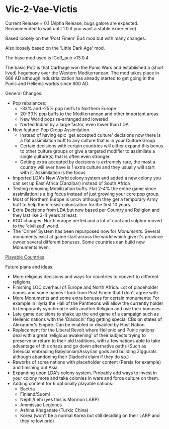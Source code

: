 # Vic-2-Vae-Victis

Current Release = 0.1 (Alpha Release, bugs galore are expected. Recommended to wait until 1.0 if you want a stable experience)

Based loosely on the 'Post Finem' Eu4 mod but with many changes.

Also loosely based on the  'Little Dark Age' mod.

The base mod used is IGoR_puir v13.0.4

The basic PoD is that Carthage won the Punic Wars and established a (short lived) hegemony over the Western Mediterranean. The mod takes place in 666 AD although industrialization has already started to get going in the Punic and Hellenic worlds since 600 AD.

General Changes: 

* Pop rebalances: 
    * -33% and -25% pop nerfs to Northern Europe 
    * 20-30% pop buffs to the Mediterranean and other important areas
    * New World pops re-arranged and lowered
    * Nerfed Indian by a large factor, even lower than LDA
* New feature: Pop Group Assimilation
    * Instead of having epic 'get accepted culture' decisions now there is a flat assimilation buff to any culture that is in your Culture Group
    * Certain decisions with certain countries will either expand this bonus to other culture groups or give a targeted modifier to assimilate a single culture(s) that is often even stronger
    * Getting extra accepted by decisions is extremely rare, the most a country will ever have is 1 extra culture and they usually will start with it. Assimilation is the focus
* Imported LDA's New World colony system and added a new colony you can set up East Africa (Zanzibar) instead of South Africa
* Testing removing Mobilization buffs. Flat 2-4% the entire game since assimilation is a big focus instead of just growing your core pop group.
* Most of Northern Europe is unciv although they get a temporary Army buff to help them resist colonization for the first 10 years.
* Extra Decisions from LDA but now based per Country and Religion and they last like 3-4 years at least.
* RGO changes. North europe nerfed and a lot of coal and sulphur moved to the 'civilized' world. 
* The 'Crime' System has been repurposed now for *Monuments*. Several monuments exist at game start across the world which give it's province owner several different bonuses. Some countries can build new Monuments even.

[Playable Countries](https://i.imgur.com/m2lVtVr.png)

Future plans and ideas:

* More religious decisions and ways for countries to convert to different religions.
* Finishing LOC overhaul of Europe and North Africa. Lot of placeholder names and some names I took from Post Finem that I don't agree with.
* More Monuments and some extra bonuses for certain monuments: For example in Illyria the Hall of the Pantheons will allow the currently holder to temporarily synchronize with another Religion and use their bonuses.
* Late game decisions to shake up the end game of a campaign such as Hellenic nations with the 'Diadochi' flag getting special CBs on states of Alexander's Empire. Can be enabled or disabled by Host Nation.
* Replacement for the Liberal Revolt where Hellenic and Punic nations deal with a great 'religious awakening' of their subjects trying to preserve or return to their old traditions, with a few nations able to take advantage of this chaos and go down alternative paths (Such as Seleucia embracing Babylonian/Assyrian gods and building Ziggurats although abandoning their Diadochi claim if they do so.)
* Reworks of some nations with placeholder content (Persia for example) and finishing out Asia
* Expanding upon LDA's colony system. Probably add ways to invest in your colony more and take colonies in wars and force culture on them.
* Adding content for 6 optionally playable nations:
	* Bactria
	* Finland/Suomi
	* Nephi/Lehi (yes this is Mormon LARP)
	* Ammissae Legiones 
	* Ashina Khaganate (Turkic China)
	* Korea (won't be a normal Korea but still deciding on their LARP and they're low prio)
